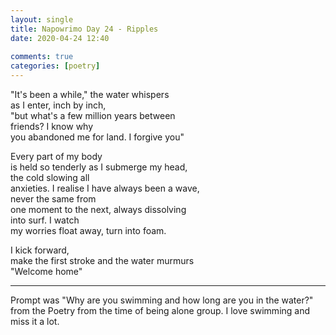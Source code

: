 ```yaml
---  
layout: single  
title: Napowrimo Day 24 - Ripples  
date: 2020-04-24 12:40  
  
comments: true  
categories: [poetry]  
---  
```

"It's been a while," the water whispers  
as I enter, inch by inch,  
"but what's a few million years between  
friends? I know why  
you abandoned me for land. I forgive you"  

Every part of my body  
is held so tenderly as I submerge my head,  
the cold slowing all  
anxieties. I realise I have always been a wave,  
never the same from  
one moment to the next, always dissolving  
into surf. I watch  
my worries float away, turn into foam.  

I kick forward,  
make the first stroke and the water murmurs  
"Welcome home"  

***  

Prompt was "Why are you swimming and how long are you in the water?" from the Poetry from the time of being alone group. I love swimming and miss it a lot.  
